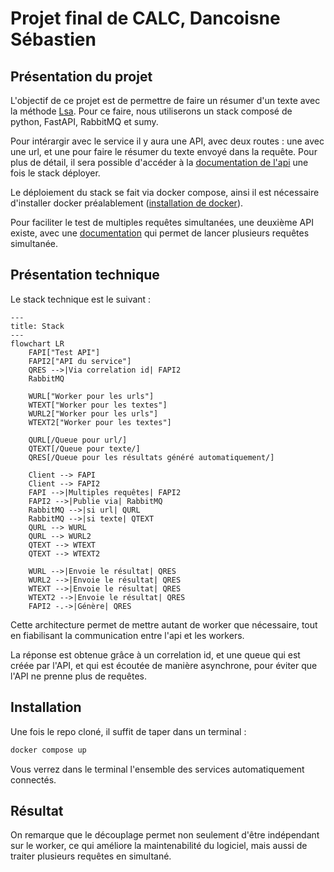 # Projet final de CALC, Dancoisne Sébastien

## Présentation du projet

L'objectif de ce projet est de permettre de faire un résumer d'un texte avec la méthode [Lsa](https://taln2022.univ-avignon.fr/articles/TALN%202022%20—%2019.pdf). Pour ce faire, nous utiliserons un stack composé de python, FastAPI, RabbitMQ et sumy.

Pour intérargir avec le service il y aura une API, avec deux routes : une avec une url, et une pour faire le résumer du texte envoyé dans la requête. Pour plus de détail, il sera possible d'accéder à la [documentation de l'api](http://localhost:8000/docs) une fois le stack déployer.

Le déploiement du stack se fait via docker compose, ainsi il est nécessaire d'installer docker préalablement ([installation de docker](https://docs.docker.com/engine/install/)).

Pour faciliter le test de multiples requêtes simultanées, une deuxième API existe, avec une [documentation](http://localhost:8001/docs) qui permet de lancer plusieurs requêtes simultanée.

## Présentation technique

Le stack technique est le suivant :

```mermaid
---
title: Stack
---
flowchart LR
    FAPI["Test API"]
    FAPI2["API du service"]
    QRES -->|Via correlation id| FAPI2
    RabbitMQ

    WURL["Worker pour les urls"]
    WTEXT["Worker pour les textes"]
    WURL2["Worker pour les urls"]
    WTEXT2["Worker pour les textes"]

    QURL[/Queue pour url/]
    QTEXT[/Queue pour texte/]
    QRES[/Queue pour les résultats généré automatiquement/]

    Client --> FAPI
    Client --> FAPI2
    FAPI -->|Multiples requêtes| FAPI2
    FAPI2 -->|Publie via| RabbitMQ
    RabbitMQ -->|si url| QURL
    RabbitMQ -->|si texte| QTEXT
    QURL --> WURL
    QURL --> WURL2
    QTEXT --> WTEXT
    QTEXT --> WTEXT2

    WURL -->|Envoie le résultat| QRES
    WURL2 -->|Envoie le résultat| QRES
    WTEXT -->|Envoie le résultat| QRES
    WTEXT2 -->|Envoie le résultat| QRES
    FAPI2 -.->|Génère| QRES
```

Cette architecture permet de mettre autant de worker que nécessaire, tout en fiabilisant la communication entre l'api et les workers.

La réponse est obtenue grâce à un correlation id, et une queue qui est créée par l'API, et qui est écoutée de manière asynchrone, pour éviter que l'API ne prenne plus de requêtes.

## Installation

Une fois le repo cloné, il suffit de taper dans un terminal :

```sh
docker compose up
```

Vous verrez dans le terminal l'ensemble des services automatiquement connectés.

## Résultat

On remarque que le découplage permet non seulement d'être indépendant sur le worker, ce qui améliore la maintenabilité du logiciel, mais aussi de traiter plusieurs requêtes en simultané.
